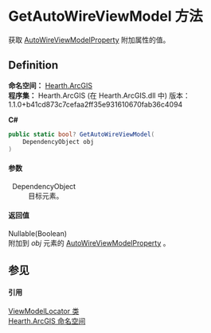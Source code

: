 # GetAutoWireViewModel 方法


获取 <a href="F_Hearth_ArcGIS_ViewModelLocator_AutoWireViewModelProperty">AutoWireViewModelProperty</a> 附加属性的值。



## Definition
**命名空间：** <a href="N_Hearth_ArcGIS">Hearth.ArcGIS</a>  
**程序集：** Hearth.ArcGIS (在 Hearth.ArcGIS.dll 中) 版本：1.1.0+b41cd873c7cefaa2ff35e931610670fab36c4094

**C#**
``` C#
public static bool? GetAutoWireViewModel(
	DependencyObject obj
)
```



#### 参数
<dl><dt>  DependencyObject</dt><dd>目标元素。</dd></dl>

#### 返回值
Nullable(Boolean)  
附加到 *obj* 元素的 <a href="F_Hearth_ArcGIS_ViewModelLocator_AutoWireViewModelProperty">AutoWireViewModelProperty</a> 。

## 参见


#### 引用
<a href="T_Hearth_ArcGIS_ViewModelLocator">ViewModelLocator 类</a>  
<a href="N_Hearth_ArcGIS">Hearth.ArcGIS 命名空间</a>  
